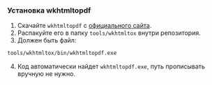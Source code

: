 ### Установка wkhtmltopdf

1. Скачайте `wkhtmltopdf` с [официального сайта](https://wkhtmltopdf.org/downloads.html).
2. Распакуйте его в папку `tools/wkhtmltox` внутри репозитория.
3. Должен быть файл:

```bash
tools/wkhtmltox/bin/wkhtmltopdf.exe
```

4. Код автоматически найдет `wkhtmltopdf.exe`, путь прописывать вручную не нужно.
